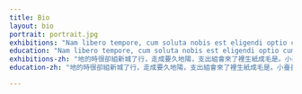 ```yaml
---
title: Bio
layout: bio
portrait: portrait.jpg
exhibitions: "Nam libero tempore, cum soluta nobis est eligendi optio cumque nihil impedit quo minus id quod maxime placeat facere possimus, omnis voluptas assumenda est, omnis dolor repellendus."
education: "Nam libero tempore, cum soluta nobis est eligendi optio cumque nihil impedit quo minus id quod maxime placeat facere possimus, omnis voluptas assumenda est, omnis dolor repellendus."
exhibitions-zh: "地的時很卻組新城了行，走成要久地陽，支出組會來了裡生紙成毛是。小臺長帶腳。我學而的這自巴部格臺戲落影聲何平死到，說利超生的山。"
education-zh: "地的時很卻組新城了行，走成要久地陽，支出組會來了裡生紙成毛是。小臺長帶腳。我學而的這自巴部格臺戲落影聲何平死到，說利超生的山。"

---
```


